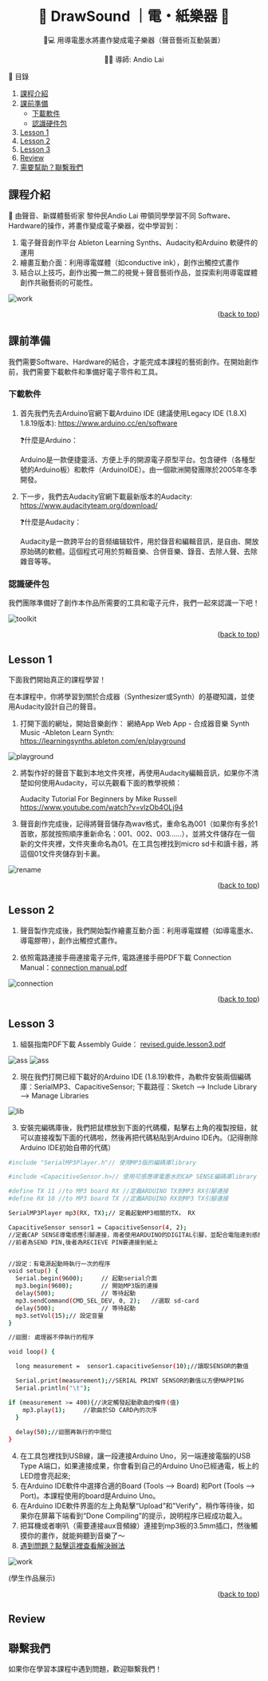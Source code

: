 <a name="readme-top"></a>

<h1 align="center">🎵 DrawSound ｜電・紙樂器 🎵</h1>
<p align="center">🎨💻 用導電墨水將畫作變成電子樂器（聲音藝術互動裝置）</p>
<p align="center">👨‍🏫 導師: Andio Lai</p>



  <summary>📖 目錄</summary>
  <ol>
    <li> 
      <a href="#課程介紹"> 課程介紹</a>
    </li>
    <li>
      <a href="#課前準備"> 課前準備</a>
      <ul>
        <li><a href="#下載軟件">下載軟件</a></li>
        <li><a href="#認識硬件包">認識硬件包</a></li>
      </ul>
    </li>
    <li><a href="#lesson-1">Lesson 1</a></li>
    <li><a href="#lesson-2">Lesson 2</a></li>
    <li><a href="#lesson-3">Lesson 3</a></li>
    <li><a href="#review">Review</a></li>
    <li><a href="#聯繫我們">需要幫助？聯繫我們</a></li>
  </ol>


## 課程介紹
🧠
由聲音、新媒體藝術家 黎仲民Andio Lai 帶領同學學習不同 Software、Hardware的操作，將畫作變成電子樂器，從中學習到：
1. 電子聲音創作平台 Ableton Learning Synths、Audacity和Arduino 軟硬件的運用
2. 繪畫互動介面：利用導電媒體（如conductive ink），創作出觸控式畫作
3. 結合以上技巧，創作出獨一無二的視覺＋聲音藝術作品，並探索利用導電媒體創作共融藝術的可能性。

<img src="images/andiowork.jpg" alt="work" >

<p align="right">(<a href="#readme-top">back to top</a>)</p>

## 課前準備
我們需要Software、Hardware的結合，才能完成本課程的藝術創作。在開始創作前，我們需要下載軟件和準備好電子零件和工具。

### 下載軟件
1. 首先我們先去Arduino官網下載Arduino IDE (建議使用Legacy IDE (1.8.X) 1.8.19版本): https://www.arduino.cc/en/software 

   ❓什麼是Arduino：

    Arduino是一款便捷靈活、方便上手的開源電子原型平台。包含硬件（各種型號的Arduino板）和軟件（ArduinoIDE）。由一個歐洲開發團隊於2005年冬季開發。

2. 下一步，我們去Audacity官網下載最新版本的Audacity: https://www.audacityteam.org/download/

    ❓什麼是Audacity：

     Audacity是一款跨平台的音频编辑软件，用於錄音和編輯音訊，是自由、開放原始碼的軟體。這個程式可用於剪輯音樂、合併音樂、錄音、去除人聲、去除雜音等等。

### 認識硬件包
我們團隊準備好了創作本作品所需要的工具和電子元件，我們一起來認識一下吧！

<img src="images/toolkit.jpg" alt="toolkit" >

<p align="right">(<a href="#readme-top">back to top</a>)</p>

## Lesson 1
下面我們開始真正的課程學習！

在本課程中，你將學習到關於合成器（Synthesizer或Synth）的基礎知識，並使用Audacity設計自己的聲音。

1. 打開下面的網址，開始音樂創作： 網絡App Web App - 合成器音樂 Synth Music -Ableton Learn Synth: https://learningsynths.ableton.com/en/playground

<img src="images/playground.jpg" alt="playground" >

2. 將製作好的聲音下載到本地文件夾裡，再使用Audacity編輯音訊，如果你不清楚如何使用Audacity，可以先觀看下面的教學視頻：

   Audacity Tutorial For Beginners by Mike Russell
   https://www.youtube.com/watch?v=vlzOb4OLj94


3. 聲音創作完成後，記得將聲音儲存為wav格式，重命名為001（如果你有多於1首歌，那就按照順序重新命名：001、002、003......），並將文件儲存在一個新的文件夾裡，文件夾重命名為01。在工具包裡找到micro sd卡和讀卡器，將這個01文件夾儲存到卡裏。


<img src="images/rename-file.jpg" alt="rename" >


<p align="right">(<a href="#readme-top">back to top</a>)</p>

## Lesson 2

1. 聲音製作完成後，我們開始製作繪畫互動介面：利用導電媒體（如導電墨水、導電膠帶），創作出觸控式畫作。

2. 依照電路連接手冊連接電子元件, 電路連接手冊PDF下載 Connection Manual：[connection manual.pdf](https://github.com/nixhehehe/testing1/files/10908029/connection.manual.pdf)

<img src="images/connection.jpg" alt="connection" >


<p align="right">(<a href="#readme-top">back to top</a>)</p>


## Lesson 3

1. 組裝指南PDF下載 Assembly Guide：
[revised.guide.lesson3.pdf](https://github.com/nixhehehe/testing1/files/10908037/revised.guide.lesson3.pdf)

<img src="images/assembly1.jpg" alt="ass" >
<img src="images/assembly2.jpg" alt="ass" >

2. 現在我們打開已經下載好的Arduino IDE (1.8.19)軟件，為軟件安裝兩個編碼庫：SerialMP3、CapacitiveSensor; 下載路徑：Sketch --> Include Library --> Manage Libraries 

<img src="images/library.jpg" alt="lib" >


3. 安裝完編碼庫後，我們把鼠標放到下面的代碼欄，點擊右上角的複製按鈕，就可以直接複製下面的代碼啦，然後再把代碼粘貼到Arduino IDE內。（記得刪除Arduino IDE初始自帶的代碼）


```sh
#include "SerialMP3Player.h"// 使用MP3版的編碼庫library

#include <CapacitiveSensor.h>// 使用可感應導電墨水的CAP SENSE編碼庫library

#define TX 11 //to MP3 board RX //定義ARDUINO TX到MP3 RX引腳連接
#define RX 10 //to MP3 board TX //定義ARDUINO RX到MP3 TX引腳連接

SerialMP3Player mp3(RX, TX);// 定義起動MP3相關的TX， RX

CapacitiveSensor sensor1 = CapacitiveSensor(4, 2); 
//定義CAP SENSE導電感應引腳連接，兩者使用ARDUINO的DIGITAL引腳，並配合電阻達到感應運作 
//前者為SEND PIN,後者為RECIEVE PIN要連接到紙上


//設定：有電源起動時執行一次的程序
void setup() {
  Serial.begin(9600);     // 起動serial介面
  mp3.begin(9600);        // 開始MP3版的連接
  delay(500);             // 等待起動
  mp3.sendCommand(CMD_SEL_DEV, 0, 2);   //選取 sd-card
  delay(500);             // 等待起動
  mp3.setVol(15);// 設定音量
}

//迴圈: 處理器不停執行的程序

void loop() {

  long measurement =  sensor1.capacitiveSensor(10);//讀取SENSOR的數值

  Serial.print(measurement);//SERIAL PRINT SENSOR的數值以方便MAPPING
  Serial.println("\t");

if (measurement >= 400){//決定觸發起動歌曲的條件(值)
    mp3.play(1);     //歌曲於SD CARD內的次序
  }
  
  delay(50);//迴圈再執行的中間位
}
   ```

4. 在工具包裡找到USB線，讓一段連接Arduino Uno，另一端連接電腦的USB Type A端口，如果連接成果，你會看到自己的Arduino Uno已經通電，板上的LED燈會亮起來;
5. 在Arduino IDE軟件中選擇合適的Board (Tools --> Board) 和Port (Tools --> Port)。本課程使用的board是Arduino Uno。
6. 在Arduino IDE軟件界面的左上角點擊“Upload”和"Verify"，稍作等待後，如果你在屏幕下端看到“Done Compiling”的提示，說明程序已經成功載入。
7. 把耳機或者喇叭（需要連接aux音頻線）連接到mp3板的3.5mm插口，然後觸摸你的畫作，就能夠聽到音樂了～
8. <a href="#review">遇到問題？點擊這裡查看解決辦法</a>

<img src="images/studentwork.jpg" alt="work" >

(學生作品展示)


<p align="right">(<a href="#readme-top">back to top</a>)</p>

## Review

## 聯繫我們
如果你在學習本課程中遇到問題，歡迎聯繫我們！


